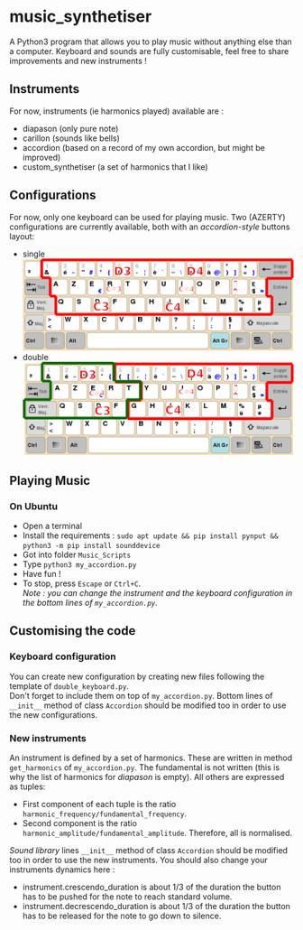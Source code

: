 # music_synthetiser
A Python3 program that allows you to play music without anything else than a computer. Keyboard and sounds are fully customisable, feel free to share improvements and new instruments !

## Instruments
For now, instruments (ie harmonics played) available are :
 - diapason (only pure note)
 - carillon (sounds like bells)
 - accordion (based on a record of my own accordion, but might be improved)
 - custom_synthetiser (a set of harmonics that I like)

## Configurations
For now, only one keyboard can be used for playing music.
Two (AZERTY) configurations are currently available, both with an *accordion-style* buttons layout:
 - single  
![single](https://github.com/Matthix7/music_synthetiser/blob/master/doc/single_accordion_keyboard.png)
 - double  
![double](https://github.com/Matthix7/music_synthetiser/blob/master/doc/double_accordion_keyboard.png)



## Playing Music
### On Ubuntu
 - Open a terminal
 - Install the requirements : `sudo apt update && pip install pynput && python3 -m pip install sounddevice`
 - Got into folder `Music_Scripts`
 - Type `python3 my_accordion.py`
 - Have fun !
 - To stop, press `Escape` or `Ctrl+C`.  
*Note : you can change the instrument and the keyboard configuration in the bottom lines of `my_accordion.py`.*
 
 
 ## Customising the code
 ### Keyboard configuration
 You can create new configuration by creating new files following the template of `double_keyboard.py`.  
 Don't forget to include them on top of `my_accordion.py`. Bottom lines of `__init__` method of class `Accordion` should be modified too in order to use the new configurations.
 
 ### New instruments
 An instrument is defined by a set of harmonics. These are written in method `get_harmonics` of `my_accordion.py`.
 The fundamental is not written (this is why the list of harmonics for *diapason* is empty). All others are expressed as tuples:
  - First component of each tuple is the ratio `harmonic_frequency/fundamental_frequency`. 
  - Second component is the ratio `harmonic_amplitude/fundamental_amplitude`. Therefore, all is normalised.  
  
 *Sound library* lines `__init__` method of class `Accordion` should be modified too in order to use the new instruments. You should also change your instruments dynamics here : 
  - instrument.crescendo_duration is about 1/3 of the duration the button has to be pushed for the note to reach standard volume.
  - instrument.decrescendo_duration is about 1/3 of the duration the button has to be released for the note to go down to silence.
 
 
 
 
 
